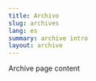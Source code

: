 ```yaml
---
title: Archivo
slug: archives
lang: es
summary: archive intro
layout: archive
---
```


Archive page content